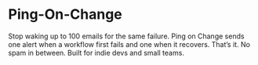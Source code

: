 # Ping-On-Change
Stop waking up to 100 emails for the same failure. Ping on Change sends one alert when a workflow first fails and one when it recovers. That’s it. No spam in between. Built for indie devs and small teams.
